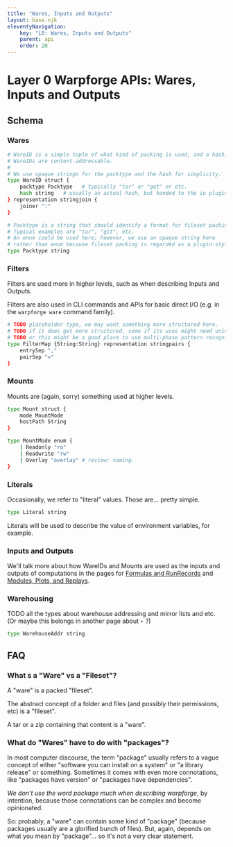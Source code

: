 ```yaml
---
title: "Wares, Inputs and Outputs"
layout: base.njk
eleventyNavigation:
    key: "L0: Wares, Inputs and Outputs"
    parent: api
    order: 20
---
```


Layer 0 Warpforge APIs: Wares, Inputs and Outputs
=================================================

## Schema

### Wares

```bash
# WareID is a simple tuple of what kind of packing is used, and a hash.
# WareIDs are content-addressable.
#
# We use opaque strings for the packtype and the hash for simplicity.
type WareID struct {
	packtype Packtype   # typically "tar" or "get" or etc.
	hash string   # usually an actual hash, but handed to the io plugin verbatim.
} representation stringjoin {
	joiner ":"
}

# Packtype is a string that should identify a format for fileset packing.
# Typical examples are "tar", "git", etc.
# An enum could be used here; however, we use an opaque string here
# rather than enum because fileset packing is regarded as a plugin-style system.
type Packtype string
```

### Filters

Filters are used more in higher levels, such as when describing Inputs and Outputs.

Filters are also used in CLI commands and APIs for basic direct I/O (e.g. in the `warpforge ware` command family).

```bash
# TODO placeholder type, we may want something more structured here.
# TODO if it does get more structured, some if its uses might need union wrapper.
# TODO or this might be a good place to use multi-phase pattern recognition.
type FilterMap {String:String} representation stringpairs {
	entrySep ","
	pairSep "="
}
```

### Mounts

Mounts are (again, sorry) something used at higher levels.

```bash
type Mount struct {
	mode MountMode
	hostPath String
}

type MountMode enum {
	| Readonly "ro"
	| Readwrite "rw"
	| Overlay "overlay" # review: naming.
}
```

### Literals

Occasionally, we refer to "literal" values.  Those are... pretty simple.

```bash
type Literal string
```

Literals will be used to describe the value of environment variables, for example.

### Inputs and Outputs

We'll talk more about how WareIDs and Mounts are used as the inputs and outputs of computations in the pages for [Formulas and RunRecords](./formulas-and-runrecords.md) and [Modules, Plots, and Replays](./modules-plots-and-replays.md).

### Warehousing

TODO all the types about warehouse addressing and mirror lists and etc.  (Or maybe this belongs in another page about ‣ ?)

```bash
type WarehouseAddr string
```

## FAQ

### What s a "Ware" vs a "Fileset"?

A "ware" is a packed "fileset".

The abstract concept of a folder and files (and possibly their permissions, etc) is a "fileset".

A tar or a zip containing that content is a "ware".

### What do "Wares" have to do with "packages"?

In most computer discourse, the term "package" usually refers to a vague concept of either "software you can install on a system" or "a library release" or something.  Sometimes it comes with even more connotations, like "packages have version" or "packages have dependencies".

*We don't use the word package much when describing warpforge*, by intention, because those connotations can be complex and become opinionated.

So: probably, a "ware" can contain some kind of "package" (because packages usually are a glorified bunch of files).  But, again, depends on what you mean by "package"... so it's not a very clear statement.
